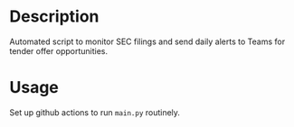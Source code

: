 # Description
Automated script to monitor SEC filings and send daily alerts to Teams for tender offer opportunities.

# Usage
Set up github actions to run `main.py` routinely.
